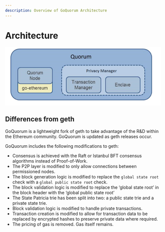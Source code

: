 ```yaml
---
description: Overview of GoQuorum Architecture 
---
```


# Architecture 

![](../images/Quorum%20Design.png)

## Differences from geth

GoQuorum is a lightweight fork of geth to take advantage of the R&D within the Ethereum community.
GoQuorum is updated as geth releases occur.

GoQuorum includes the following modifications to geth:

 * Consensus is achieved with the Raft or Istanbul BFT consensus algorithms instead of Proof-of-Work.
 * The P2P layer is modified to only allow connections between permissioned nodes.
 * The block generation logic is modified to replace the `global state root` check with a `global public state root` check.
 * The block validation logic is modified to replace the ‘global state root’ in the block header with the ‘global public state root’
 * The State Patricia trie has been split into two: a public state trie and a private state trie.
 * Block validation logic is modified to handle private transactions. 
 * Transaction creation is modified to allow for transaction data to be replaced by encrypted hashes
   to preserve private data where required. 
 * The pricing of gas is removed. Gas itself remains. 
